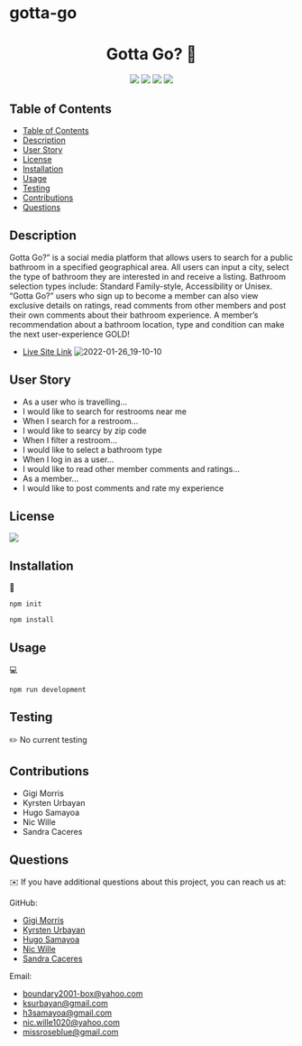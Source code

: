 # gotta-go
<h1 align="center"> Gotta Go? 🧻</h1>
  
  
<p align="center">
    <img src="https://img.shields.io/badge/javascript-yellow" />
    <img src="https://img.shields.io/badge/express-orange" />
    <img src="https://img.shields.io/badge/MongoDB-blue"  />
    <img src="https://img.shields.io/badge/mongoose-red"  />

</p>

## Table of Contents
- [Table of Contents](#table-of-contents)
- [Description](#description)
- [User Story](#user-story)
- [License](#license)
- [Installation](#installation)
- [Usage](#usage)
- [Testing](#testing)
- [Contributions](#contributions)
- [Questions](#questions)


## Description

Gotta Go?” is a social media platform that allows users to search for a public bathroom in a specified geographical area. All users can input a city, select the type of bathroom they are interested in and receive a listing. Bathroom selection types include: Standard Family-style, Accessibility or Unisex. “Gotta Go?” users who sign up to become a member can also view exclusive details on ratings, read comments from other members and post their own comments about their bathroom experience. A member’s recommendation about a bathroom location, type and condition can make the next user-experience GOLD!

* [Live Site Link](https://gotta-go.herokuapp.com/)
![2022-01-26_19-10-10](https://user-images.githubusercontent.com/28720227/151285229-7815c192-8fe2-4f46-83af-ba6a28671e66.png)



## User Story

* As a user who is travelling…
*  I would like to search for restrooms near me
* When I search for a restroom… 
* I would like to searcy by zip code
* When I filter a restroom…
* I would like to select a bathroom type
* When I log in as a user…
* I would like to read other member comments and ratings…
* As a member…
* I would like to post comments and rate my experience

## License
<img src="https://img.shields.io/badge/license-MIT-blue"/>



## Installation

💾

`npm init`

`npm install`

## Usage

💻

`npm run development`


## Testing

✏️ No current testing

## Contributions
* Gigi Morris
* Kyrsten Urbayan
* Hugo Samayoa
* Nic Wille
* Sandra Caceres



## Questions

✉️ If you have additional questions about this project, you can reach us at:

GitHub:
* [Gigi Morris](https://github.com/GgMorr)
* [Kyrsten Urbayan](https://github.com/kg-phantom)
* [Hugo Samayoa](https://github.com/h3samayoa)
* [Nic Wille](https://github.com/NicWille)
* [Sandra Caceres](https://github.com/missroseblue)

Email:
* [boundary2001-box@yahoo.com](mailto:boundary2001-box@yahoo.com)
* [ksurbayan@gmail.com](mailto:ksurbayan@gmail.com)
* [h3samayoa@gmail.com](mailto:h3samayoa@gmail.com)
* [nic.wille1020@yahoo.com](mailto:nic.wille1020@yahoo.com)
* [missroseblue@gmail.com](mailto:missroseblue@gmail.com)


